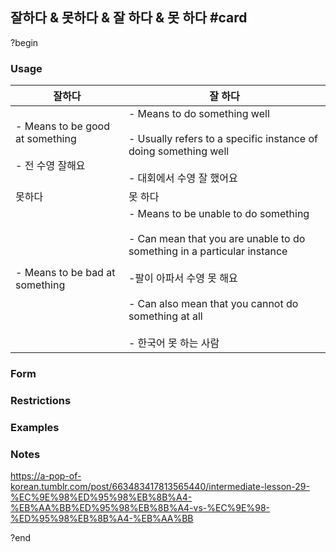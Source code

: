 ## 잘하다 & 못하다 & 잘 하다 & 못 하다 #card
?begin
### Usage
| 잘하다                                               | 잘 하다                                                                                                                                                                                                                       |
| ------------------------------------------------- | -------------------------------------------------------------------------------------------------------------------------------------------------------------------------------------------------------------------------- |
| - Means to be good at something<br><br>- 전 수영 잘해요 | - Means to do something well<br><br>- Usually refers to a specific instance of doing something well <br><br>- 대회에서 수영 잘 했어요                                                                                                |
| 못하다                                               | 못 하다                                                                                                                                                                                                                       |
| - Means to be bad at something                    | - Means to be unable to do something<br><br>- Can mean that you are unable to do something in a particular instance<br><br>-팔이 아파서 수영 못 해요<br><br>- Can also mean that you cannot do something at all<br><br>- 한국어 못 하는 사람 |
### Form
### Restrictions
### Examples
### Notes
https://a-pop-of-korean.tumblr.com/post/663483417813565440/intermediate-lesson-29-%EC%9E%98%ED%95%98%EB%8B%A4-%EB%AA%BB%ED%95%98%EB%8B%A4-vs-%EC%9E%98-%ED%95%98%EB%8B%A4-%EB%AA%BB
<!--SR:!2025-07-07,1,230-->
?end
